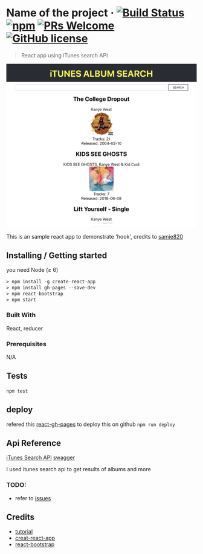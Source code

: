 
# Name of the project &middot; [![Build Status](https://img.shields.io/travis/npm/npm/latest.svg?style=flat-square)](https://travis-ci.org/npm/npm) [![npm](https://img.shields.io/npm/v/npm.svg?style=flat-square)](https://www.npmjs.com/package/npm) [![PRs Welcome](https://img.shields.io/badge/PRs-welcome-brightgreen.svg?style=flat-square)](http://makeapullrequest.com) [![GitHub license](https://img.shields.io/badge/license-MIT-blue.svg?style=flat-square)](https://github.com/your/your-project/blob/master/LICENSE)
> React app using iTunes search API

![preview](img/preview.png)

This is an sample react app to demonstrate 'hook', credits to 
[samie820](https://github.com/samie820/hooks-movie-app/)

## Installing / Getting started

you need Node (≥ 6) 

```
> npm install -g create-react-app
> npm install gh-pages --save-dev
> npm react-bootstrap
> npm start
```


### Built With
React, reducer

### Prerequisites
N/A

## Tests

```npm test```

## deploy
refered this [react-gh-pages](https://github.com/gitname/react-gh-pages) to deploy this on github
```npm run deploy```

## Api Reference

[iTunes Search API](https://affiliate.itunes.apple.com/resources/documentation/itunes-store-web-service-search-api/)
[swagger](https://kokospapa8.github.io/swagger-itunes-search-api/)

I used itunes search api to get results of albums and more


### TODO:
- refer to [issues](https://github.com/kokospapa8/react-itunes-search/issues)

## Credits
- [tutorial](https://www.freecodecamp.org/news/how-to-build-a-movie-search-app-using-react-hooks-24eb72ddfaf7/)
- [creat-react-app](https://reactjs.org/docs/create-a-new-react-app.html)
- [react-bootstrap](https://react-bootstrap.github.io/)
